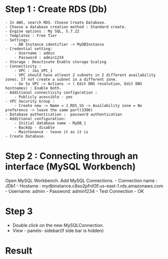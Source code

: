 # Step 1 : Create RDS (Db)
	- In AWS, search RDS. Choose Create Database.
	- Choose a database creation method : Standard create.
	- Engine options : My SQL, 5.7.22
	- Templates : Free Tier
	- Settings:
		- DB Instance identifier -> MyDBInstance
	- Credential setting:
		- Username : admin
		- Password : admin1234
	- Storage : Deactivate Enable storage Scaling
	- Connectivity :
		- VPC : Jas_VPC_1
		- VPC should have atleast 2 subnets in 2 different availability zones. If not create a subnet in a different zone.
		- Go to VPC -> Actions -> ( Edit DNS resolution, Edit DNS hostnames) : Enable both.
	- Additional connectivity configuration :
		- Publicly acessible - yes
	- VPC Security Group :
		- Create new -> Name = J_RDS_SG -> Availability zone = No preference -> leave the same port(3306)
	- Database authentication :  password authentication
	- Additional configuration:
		- Initial database name - MyDB_1
		- BackUp - disable
		- Maintenance - leave it as it is
	- Create Database.

# Step 2 : Connecting through an interface (MySQL Workbench)
Open MySQL Workbench. Add MySQL Connections.
	- Connection name : JDb1
	- Hostame : mydbinstance.c8xo2pfnll3f.us-east-1.rds.amazonaws.com
	- Username: admin
	- Password: admin1234
	- Test Connection - OK
# Step 3
  - Double click on the new MySQLConnection.
  - View - panels- sidebar(if side bar is hidden)
# Result
